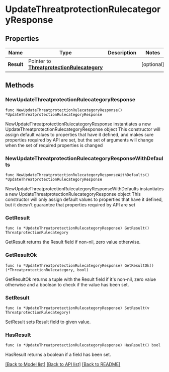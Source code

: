 # UpdateThreatprotectionRulecategoryResponse

## Properties

Name | Type | Description | Notes
------------ | ------------- | ------------- | -------------
**Result** | Pointer to [**ThreatprotectionRulecategory**](ThreatprotectionRulecategory.md) |  | [optional] 

## Methods

### NewUpdateThreatprotectionRulecategoryResponse

`func NewUpdateThreatprotectionRulecategoryResponse() *UpdateThreatprotectionRulecategoryResponse`

NewUpdateThreatprotectionRulecategoryResponse instantiates a new UpdateThreatprotectionRulecategoryResponse object
This constructor will assign default values to properties that have it defined,
and makes sure properties required by API are set, but the set of arguments
will change when the set of required properties is changed

### NewUpdateThreatprotectionRulecategoryResponseWithDefaults

`func NewUpdateThreatprotectionRulecategoryResponseWithDefaults() *UpdateThreatprotectionRulecategoryResponse`

NewUpdateThreatprotectionRulecategoryResponseWithDefaults instantiates a new UpdateThreatprotectionRulecategoryResponse object
This constructor will only assign default values to properties that have it defined,
but it doesn't guarantee that properties required by API are set

### GetResult

`func (o *UpdateThreatprotectionRulecategoryResponse) GetResult() ThreatprotectionRulecategory`

GetResult returns the Result field if non-nil, zero value otherwise.

### GetResultOk

`func (o *UpdateThreatprotectionRulecategoryResponse) GetResultOk() (*ThreatprotectionRulecategory, bool)`

GetResultOk returns a tuple with the Result field if it's non-nil, zero value otherwise
and a boolean to check if the value has been set.

### SetResult

`func (o *UpdateThreatprotectionRulecategoryResponse) SetResult(v ThreatprotectionRulecategory)`

SetResult sets Result field to given value.

### HasResult

`func (o *UpdateThreatprotectionRulecategoryResponse) HasResult() bool`

HasResult returns a boolean if a field has been set.


[[Back to Model list]](../README.md#documentation-for-models) [[Back to API list]](../README.md#documentation-for-api-endpoints) [[Back to README]](../README.md)


